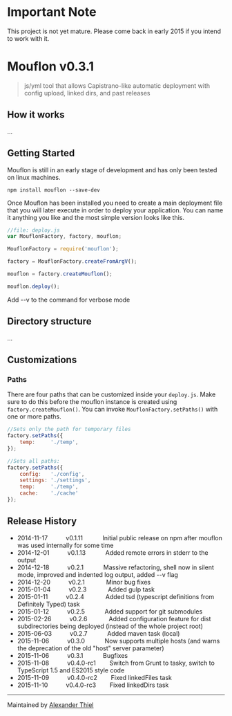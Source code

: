 # Important Note
This project is not yet mature. Please come back in early 2015 if you intend to work with it.

# Mouflon v0.3.1

> js/yml tool that allows Capistrano-like automatic deployment with config upload, linked dirs, and past releases


## How it works
...

## Getting Started
Mouflon is still in an early stage of development and has only been tested on linux machines.

```shell
npm install mouflon --save-dev
```

Once Mouflon has been installed you need to create a main deployment file that you will later execute in order to deploy your application.
You can name it anything you like and the most simple version looks like this.

```js
//file: deploy.js
var MouflonFactory, factory, mouflon;

MouflonFactory = require('mouflon');

factory = MouflonFactory.createFromArgV();

mouflon = factory.createMouflon();

mouflon.deploy();

```

Add --v to the command for verbose mode

## Directory structure
...


## Customizations

### Paths

There are four paths that can be customized inside your `deploy.js`. Make sure to do this before the mouflon instance is created using `factory.createMouflon()`.
You can invoke `MouflonFactory.setPaths()` with one or more paths.

```js
//Sets only the path for temporary files
factory.setPaths({
    temp:     './temp',
});

//Sets all paths:
factory.setPaths({
    config:   './config',
    settings: './settings',
    temp:     './temp',
    cache:    './cache'
});
```


## Release History

 * 2014-11-17   v0.1.11      Initial public release on npm after mouflon was used internally for some time
 * 2014-12-01   v0.1.13      Added remote errors in stderr to the output
 * 2014-12-18   v0.2.1       Massive refactoring, shell now in silent mode, improved and indented log output, added --v flag
 * 2014-12-20   v0.2.1       Minor bug fixes
 * 2015-01-04   v0.2.3       Added gulp task
 * 2015-01-11   v0.2.4       Added tsd (typescript definitions from Definitely Typed) task
 * 2015-01-12   v0.2.5       Added support for git submodules
 * 2015-02-26   v0.2.6       Added configuration feature for dist subdirectories being deployed (instead of the whole project root)
 * 2015-06-03   v0.2.7       Added maven task (local)
 * 2015-11-06   v0.3.0       Now supports multiple hosts (and warns the deprecation of the old "host" server parameter)
 * 2015-11-06   v0.3.1       Bugfixes
 * 2015-11-08   v0.4.0-rc1   Switch from Grunt to tasky, switch to TypeScript 1.5 and ES2015 style code
 * 2015-11-09   v0.4.0-rc2   Fixed linkedFiles task
 * 2015-11-10   v0.4.0-rc3   Fixed linkedDirs task

---

Maintained by [Alexander Thiel](http://www.alexthiel.de)

